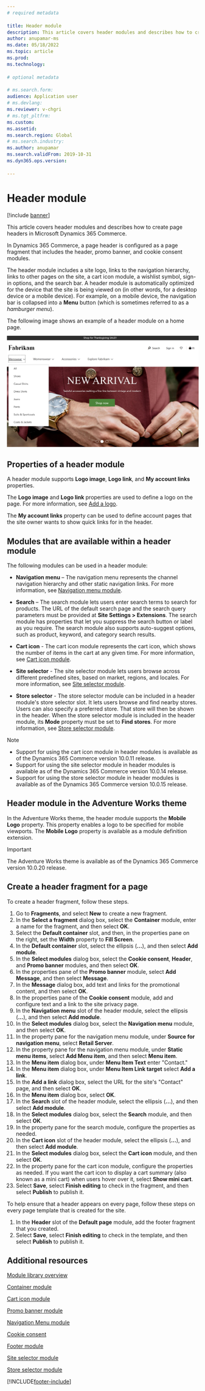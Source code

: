```yaml
---
# required metadata

title: Header module
description: This article covers header modules and describes how to create page headers in Microsoft Dynamics 365 Commerce.
author: anupamar-ms
ms.date: 05/18/2022
ms.topic: article
ms.prod: 
ms.technology: 

# optional metadata

# ms.search.form: 
audience: Application user
# ms.devlang: 
ms.reviewer: v-chgri
# ms.tgt_pltfrm: 
ms.custom: 
ms.assetid: 
ms.search.region: Global
# ms.search.industry: 
ms.author: anupamar
ms.search.validFrom: 2019-10-31
ms.dyn365.ops.version: 

---
```


# Header module

[!include [banner](includes/banner.md)]

This article covers header modules and describes how to create page headers in Microsoft Dynamics 365 Commerce.

In Dynamics 365 Commerce, a page header is configured as a page fragment that includes the header, promo banner, and cookie consent modules. 

The header module includes a site logo, links to the navigation hierarchy, links to other pages on the site, a cart icon module, a wishlist symbol, sign-in options, and the search bar. A header module is automatically optimized for the device that the site is being viewed on (in other words, for a desktop device or a mobile device). For example, on a mobile device, the navigation bar is collapsed into a **Menu** button (which is sometimes referred to as a *hamburger menu*).

The following image shows an example of a header module on a home page.

![Example of a header module.](./media/ecommerce-header.png)

## Properties of a header module

A header module supports **Logo image**, **Logo link**, and **My account links** properties. 

The **Logo image** and **Logo link** properties are used to define a logo on the page. For more information, see [Add a logo](add-logo.md). 

The **My account links** property can be used to define account pages that the site owner wants to show quick links for in the header.

## Modules that are available within a header module

The following modules can be used in a header module:

- **Navigation menu** – The navigation menu represents the channel navigation hierarchy and other static navigation links. For more information, see [Navigation menu module](nav-menu-module.md).

- **Search** – The search module lets users enter search terms to search for products. The URL of the default search page and the search query parameters must be provided at **Site Settings \> Extensions**. The search module has properties that let you suppress the search button or label as you require. The search module also supports auto-suggest options, such as product, keyword, and category search results.

- **Cart icon** - The cart icon module represents the cart icon, which shows the number of items in the cart at any given time. For more information, see [Cart icon module](cart-icon-module.md).

- **Site selector** - The site selector module lets users browse across different predefined sites, based on market, regions, and locales. For more information, see [Site selector module](site-selector.md).

- **Store selector** - The store selector module can be included in a header module's store selector slot. It lets users browse and find nearby stores. Users can also specify a preferred store. That store will then be shown in the header. When the store selector module is included in the header module, its **Mode** property must be set to **Find stores**. For more information, see [Store selector module](store-selector.md).

> [!NOTE]
> - Support for using the cart icon module in header modules is available as of the Dynamics 365 Commerce version 10.0.11 release.
> - Support for using the site selector module in header modules is available as of the Dynamics 365 Commerce version 10.0.14 release.
> - Support for using the store selector module in header modules is available as of the Dynamics 365 Commerce version 10.0.15 release.

## Header module in the Adventure Works theme

In the Adventure Works theme, the header module supports the **Mobile Logo** property. This property enables a logo to be specified for mobile viewports. The **Mobile Logo** property is available as a module definition extension.

> [!IMPORTANT]
> The Adventure Works theme is available as of the Dynamics 365 Commerce version 10.0.20 release.

## Create a header fragment for a page

To create a header fragment, follow these steps.

1. Go to **Fragments**, and select **New** to create a new fragment.
1. In the **Select a fragment** dialog box, select the **Container** module, enter a name for the fragment, and then select **OK**.
1. Select the **Default container** slot, and then, in the properties pane on the right, set the **Width** property to **Fill Screen**.
1. In the **Default container** slot, select the ellipsis (**...**), and then select **Add module**.
1. In the **Select modules** dialog box, select the **Cookie consent**, **Header**, and **Promo banner** modules, and then select **OK**.
1. In the properties pane of the **Promo banner** module, select **Add Message**, and then select **Message**.
1. In the **Message** dialog box, add text and links for the promotional content, and then select **OK**.
1. In the properties pane of the **Cookie consent** module, add and configure text and a link to the site privacy page.
1. In the **Navigation menu** slot of the header module, select the ellipsis (**...**), and then select **Add module**.
1. In the **Select modules** dialog box, select the **Navigation menu** module, and then select **OK**.
1. In the property pane for the navigation menu module, under **Source for navigation menu**, select **Retail Server**.
1. In the property pane for the navigation menu module, under **Static menu items**, select **Add Menu item**, and then select **Menu item**. 
1. In the **Menu item** dialog box, under **Menu Item Text** enter "Contact."
1. In the **Menu item** dialog box, under **Menu Item Link target** select **Add a link**.
1. In the **Add a link** dialog box, select the URL for the site's "Contact" page, and then select **OK**.  
1. In the **Menu item** dialog box, select **OK**.
1. In the **Search** slot of the header module, select the ellipsis (**...**), and then select **Add module**.
1. In the **Select modules** dialog box, select the **Search** module, and then select **OK**.
1. In the property pane for the search module, configure the properties as needed.
1. In the **Cart icon** slot of the header module, select the ellipsis (**...**), and then select **Add module**.
1. In the **Select modules** dialog box, select the **Cart icon** module, and then select **OK**.
1. In the property pane for the cart icon module, configure the properties as needed. If you want the cart icon to display a cart summary (also known as a mini cart) when users hover over it, select **Show mini cart**.
1. Select **Save**, select **Finish editing** to check in the fragment, and then select **Publish** to publish it.

To help ensure that a header appears on every page, follow these steps on every page template that is created for the site.

1. In the **Header** slot of the **Default page** module, add the footer fragment that you created.
1. Select **Save**, select **Finish editing** to check in the template, and then select **Publish** to publish it.

## Additional resources

[Module library overview](starter-kit-overview.md)

[Container module](add-container-module.md)

[Cart icon module](cart-icon-module.md)

[Promo banner module](add-alert.md)

[Navigation Menu module](nav-menu-module.md) 

[Cookie consent](cookie-consent-module.md)

[Footer module](author-footer-module.md)

[Site selector module](site-selector.md)

[Store selector module](store-selector.md)


[!INCLUDE[footer-include](../includes/footer-banner.md)]
